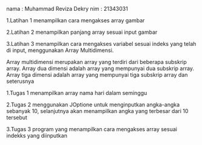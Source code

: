 nama : Muhammad Reviza Dekry nim : 21343031

1.Latihan 1 menampilkan cara mengakses array gambar

2.Latihan 2 menampilkan panjang array sesuai input gambar

3.Latihan 3 menampilkan cara mengakses variabel sesuai indeks yang telah di input, menggunakan Array Multidimensi.

Array multidimensi merupakan array yang terdiri dari beberapa subskrip array. Array dua dimensi adalah array yang mempunyai dua subskrip array. Array tiga dimensi adalah array yang mempunyai tiga subskrip array dan seterusnya

1.Tugas 1 menampilkan array nama hari dalam seminggu

2.Tugas 2 menggunakan JOptione untuk menginputkan angka-angka sebanyak 10, selanjutnya akan menampilkan angka yang terbesar dari 10 tersebut

3.Tugas 3 program yang menampilkan cara mengakses array sesuai indekks yang diinputkan
